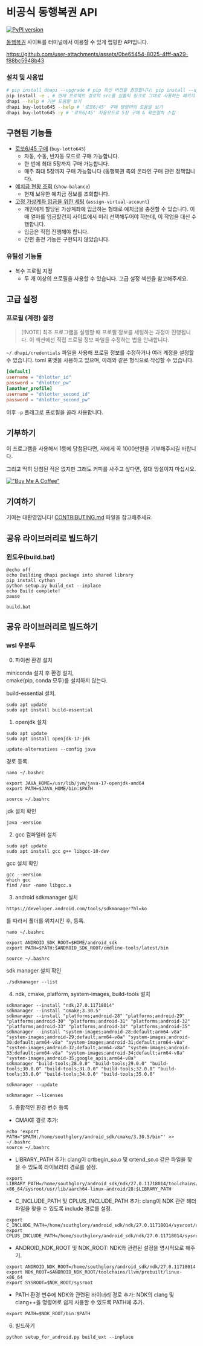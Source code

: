 # 비공식 동행복권 API

[![PyPI version](https://badge.fury.io/py/dhapi.svg)](https://badge.fury.io/py/dhapi)

[동행복권](https://dhlottery.co.kr/) 사이트를 터미널에서 이용할 수 있게 랩핑한 API입니다.

https://github.com/user-attachments/assets/0be65454-8025-4fff-aa29-f88bc5948b43

### 설치 밎 사용법


```sh
# pip install dhapi --upgrade # pip 최신 버전을 권장합니다: pip install --upgrade pip
pip install -e . # 현재 프로젝트 경로의 src를 심볼릭 링크로 그대로 사용하는 패키지 설치하기옴
dhapi --help # 기본 도움말 보기 
dhapi buy-lotto645 --help # '로또6/45' 구매 명령어의 도움말 보기
dhapi buy-lotto645 -y # '로또6/45' 자동모드로 5장 구매 & 확인절차 스킵
```

## 구현된 기능들

- [로또6/45 구매](https://dhlottery.co.kr/gameInfo.do?method=gameMethod&wiselog=H_B_1_1) (`buy-lotto645`)
    - 자동, 수동, 반자동 모드로 구매 가능합니다.
    - 한 번에 최대 5장까지 구매 가능합니다.
    - 매주 최대 5장까지 구매 가능합니다 (동행복권 측의 온라인 구매 관련 정책입니다).
- [예치금 현황 조회](https://dhlottery.co.kr/userSsl.do?method=myPage) (`show-balance`)
    - 현재 보유한 예치금 정보를 조회합니다.
- [고정 가상계좌 입금을 위한 세팅](https://dhlottery.co.kr/userSsl.do?method=myPage) (`assign-virtual-account`)
    - 개인에게 할당된 가상계좌에 입금하는 형태로 예치금을 충전할 수 있습니다. 이 때 얼마를 입금할건지 사이트에서 미리 선택해두어야 하는데, 이 작업을 대신 수행합니다.
    - 입금은 직접 진행해야 합니다.
    - 간편 충전 기능은 구현되지 않았습니다.

### 유틸성 기능들

- 복수 프로필 지정
    - 두 개 이상의 프로필을 사용할 수 있습니다. 고급 설정 섹션을 참고해주세요.

## 고급 설정

### 프로필 (계정) 설정

> [!NOTE] 최초 프로그램을 실행할 때 프로필 정보를 세팅하는 과정이 진행됩니다. 이 섹션에선 직접 프로필 정보 파일을 수정하는 법을 안내합니다.

`~/.dhapi/credentials` 파일을 사용해 프로필 정보를 수정하거나 여러 계정을 설정할 수 있습니다. toml 포맷을 사용하고 있으며, 아래와 같은 형식으로 작성할 수 있습니다.

```toml
[default]
username = "dhlotter_id"
password = "dhlotter_pw"
[another_profile]
username = "dhlotter_second_id"
password = "dhlotter_second_pw"
```

이후 `-p` 플래그로 프로필을 골라 사용합니다.

## 기부하기

이 프로그램을 사용해서 1등에 당첨된다면, 저에게 꼭 1000만원을 기부해주시길 바랍니다.

그리고 딱히 당첨된 적은 없지만 그래도 커피를 사주고 싶다면, 절대 망설이지 마십시오.

[!["Buy Me A Coffee"](https://www.buymeacoffee.com/assets/img/custom_images/yellow_img.png)](https://www.buymeacoffee.com/roeniss)

## 기여하기

기여는 대환영입니다! [CONTRIBUTING.md](/docs/CONTRIBUTING.md) 파일을 참고해주세요.

## 공유 라이브러리로 빌드하기
### 윈도우(build.bat)
```
@echo off
echo Building dhapi package into shared library
pip install cython
python setup.py build_ext --inplace
echo Build complete!
pause
```

```
build.bat
```

## 공유 라이브러리로 빌드하기
### wsl 우분투

0. 파이썬 환경 설치

miniconda 설치 후 환경 설치,  
cmake(pip, conda 모두)를 설치하지 않는다.

build-essential 설치.  

```
sudo apt update
sudo apt install build-essential
```

1. openjdk 설치

```
sudo apt update
sudo apt install openjdk-17-jdk
```
```
update-alternatives --config java
```
경로 등록.
```
nano ~/.bashrc
```
```
export JAVA_HOME=/usr/lib/jvm/java-17-openjdk-amd64
export PATH=$JAVA_HOME/bin:$PATH
```
```
source ~/.bashrc
```
jdk 설치 확인
```
java -version
```

2. gcc 컴파일러 설치

```
sudo apt update
sudo apt install gcc g++ libgcc-10-dev
```
gcc 설치 확인
```
gcc --version
which gcc
find /usr -name libgcc.a
```

3. android sdkmanager 설치

```
https://developer.android.com/tools/sdkmanager?hl=ko
```
를 따라서 폴더를 위치시킨 후, 등록.

```
nano ~/.bashrc
```

```
export ANDROID_SDK_ROOT=$HOME/android_sdk
export PATH=$PATH:$ANDROID_SDK_ROOT/cmdline-tools/latest/bin
```
```
source ~/.bashrc
```
sdk manager 설치 확인
```
./sdkmanager --list
```
4. ndk, cmake, platform, system-images, build-tools 설치
```
sdkmanager --install "ndk;27.0.11718014"
sdkmanager --install "cmake;3.30.5"
sdkmanager --install "platforms;android-28" "platforms;android-29" "platforms;android-30" "platforms;android-31" "platforms;android-32" "platforms;android-33" "platforms;android-34" "platforms;android-35"
sdkmanager --install "system-images;android-28;default;arm64-v8a" "system-images;android-29;default;arm64-v8a" "system-images;android-30;default;arm64-v8a" "system-images;android-31;default;arm64-v8a" "system-images;android-32;default;arm64-v8a" "system-images;android-33;default;arm64-v8a" "system-images;android-34;default;arm64-v8a" "system-images;android-35;google_apis;arm64-v8a"
sdkmanager "build-tools;28.0.0" "build-tools;29.0.0" "build-tools;30.0.0" "build-tools;31.0.0" "build-tools;32.0.0" "build-tools;33.0.0" "build-tools;34.0.0" "build-tools;35.0.0"
```
```
sdkmanager --update
```
```
sdkmanager --licenses
```

5. 종합적인 환경 변수 등록  

- CMAKE 경로 추가:
```
echo 'export PATH="$PATH:/home/southglory/android_sdk/cmake/3.30.5/bin"' >> ~/.bashrc
source ~/.bashrc
```


- LIBRARY_PATH 추가: clang이 crtbegin_so.o 및 crtend_so.o 같은 파일을 찾을 수 있도록 라이브러리 경로를 설정.
```
export LIBRARY_PATH=/home/southglory/android_sdk/ndk/27.0.11718014/toolchains/llvm/prebuilt/linux-x86_64/sysroot/usr/lib/aarch64-linux-android/28:$LIBRARY_PATH
```
- C_INCLUDE_PATH 및 CPLUS_INCLUDE_PATH 추가: clang이 NDK 관련 헤더 파일을 찾을 수 있도록 include 경로를 설정.
```
export C_INCLUDE_PATH=/home/southglory/android_sdk/ndk/27.0.11718014/sysroot/usr/include:$C_INCLUDE_PATH
export CPLUS_INCLUDE_PATH=/home/southglory/android_sdk/ndk/27.0.11718014/sysroot/usr/include:$CPLUS_INCLUDE_PATH
```
- ANDROID_NDK_ROOT 및 NDK_ROOT: NDK와 관련된 설정을 명시적으로 해주기.
```
export ANDROID_NDK_ROOT=/home/southglory/android_sdk/ndk/27.0.11718014
export NDK_ROOT=$ANDROID_NDK_ROOT/toolchains/llvm/prebuilt/linux-x86_64
export SYSROOT=$NDK_ROOT/sysroot
```
- PATH 환경 변수에 NDK와 관련된 바이너리 경로 추가: NDK의 clang 및 clang++을 명령어로 쉽게 사용할 수 있도록 PATH에 추가.
```
export PATH=$NDK_ROOT/bin:$PATH
```

6. 빌드하기
```
python setup_for_android.py build_ext --inplace
```